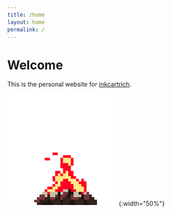 ```yaml
---
title: /home
layout: home
permalink: /
---
```


# Welcome

This is the personal website for [inkcartrich](https://github.com/inkcartrich). 

![A pixel art campfire.)](assets/campfire-crop2.gif){:width="50%"}




